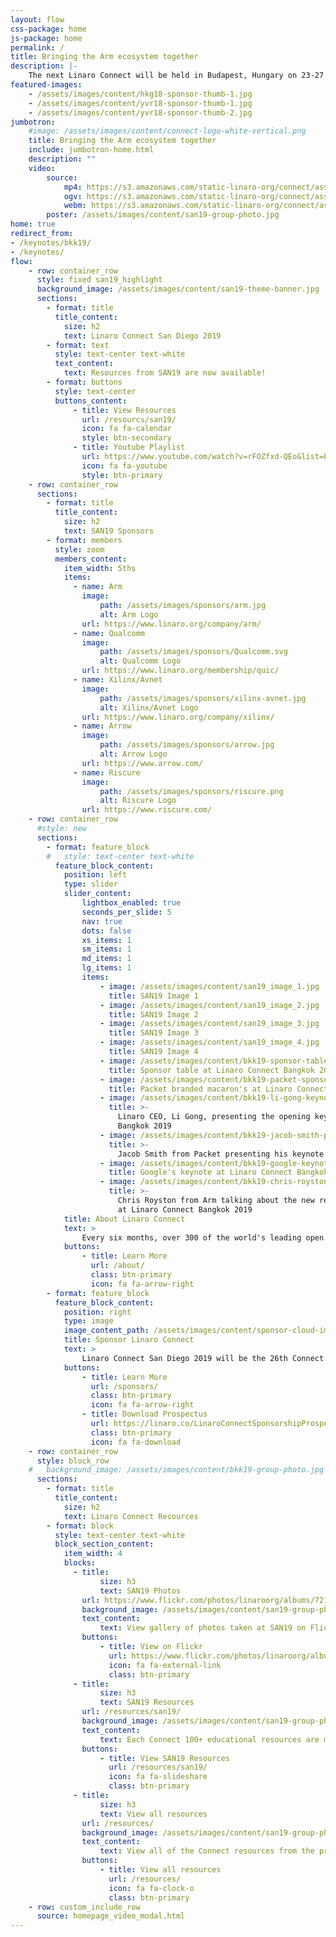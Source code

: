 ```yaml
---
layout: flow
css-package: home
js-package: home
permalink: /
title: Bringing the Arm ecosystem together
description: |-
    The next Linaro Connect will be held in Budapest, Hungary on 23-27 March, 2020.
featured-images:
    - /assets/images/content/hkg18-sponsor-thumb-1.jpg
    - /assets/images/content/yvr18-sponsor-thumb-1.jpg
    - /assets/images/content/yvr18-sponsor-thumb-2.jpg
jumbotron:
    #image: /assets/images/content/connect-logo-white-vertical.png
    title: Bringing the Arm ecosystem together
    include: jumbotron-home.html
    description: ""
    video:
        source:
            mp4: https://s3.amazonaws.com/static-linaro-org/connect/assets/videos/LinaroConnectPromo.mp4
            ogv: https://s3.amazonaws.com/static-linaro-org/connect/assets/videos/LinaroConnectPromo.ogv
            webm: https://s3.amazonaws.com/static-linaro-org/connect/assets/videos/LinaroConnectPromo.webm
        poster: /assets/images/content/san19-group-photo.jpg
home: true
redirect_from:
- /keynotes/bkk19/
- /keynotes/
flow:
    - row: container_row
      style: fixed san19_highlight
      background_image: /assets/images/content/san19-theme-banner.jpg
      sections:
        - format: title
          title_content:
            size: h2
            text: Linaro Connect San Diego 2019
        - format: text
          style: text-center text-white
          text_content:
            text: Resources from SAN19 are now available!
        - format: buttons
          style: text-center
          buttons_content:
              - title: View Resources
                url: /resourcs/san19/
                icon: fa fa-calendar
                style: btn-secondary
              - title: Youtube Playlist
                url: https://www.youtube.com/watch?v=rFOZfxd-QEo&list=PLKZSArYQptsOzc0kBoWyVSC3f0sHbJdBK
                icon: fa fa-youtube
                style: btn-primary
    - row: container_row
      sections:
        - format: title
          title_content:
            size: h2
            text: SAN19 Sponsors
        - format: members
          style: zoom
          members_content:
            item_width: 5ths
            items:
              - name: Arm
                image:
                    path: /assets/images/sponsors/arm.jpg
                    alt: Arm Logo
                url: https://www.linaro.org/company/arm/
              - name: Qualcomm
                image:
                    path: /assets/images/sponsors/Qualcomm.svg
                    alt: Qualcomm Logo
                url: https://www.linaro.org/membership/quic/
              - name: Xilinx/Avnet
                image:
                    path: /assets/images/sponsors/xilinx-avnet.jpg
                    alt: Xilinx/Avnet Logo
                url: https://www.linaro.org/company/xilinx/
              - name: Arrow
                image:
                    path: /assets/images/sponsors/arrow.jpg
                    alt: Arrow Logo
                url: https://www.arrow.com/
              - name: Riscure
                image:
                    path: /assets/images/sponsors/riscure.png
                    alt: Riscure Logo
                url: https://www.riscure.com/
    - row: container_row
      #style: new
      sections:
        - format: feature_block
        #   style: text-center text-white
          feature_block_content:
            position: left
            type: slider
            slider_content:
                lightbox_enabled: true
                seconds_per_slide: 5
                nav: true
                dots: false
                xs_items: 1
                sm_items: 1
                md_items: 1
                lg_items: 1
                items:
                    - image: /assets/images/content/san19_image_1.jpg
                      title: SAN19 Image 1
                    - image: /assets/images/content/san19_image_2.jpg
                      title: SAN19 Image 2
                    - image: /assets/images/content/san19_image_3.jpg
                      title: SAN19 Image 3
                    - image: /assets/images/content/san19_image_4.jpg
                      title: SAN19 Image 4
                    - image: /assets/images/content/bkk19-sponsor-table.jpg
                      title: Sponsor table at Linaro Connect Bangkok 2019
                    - image: /assets/images/content/bkk19-packet-sponsored-food.jpg
                      title: Packet branded macaron's at Linaro Connect Bangkok 2019
                    - image: /assets/images/content/bkk19-li-gong-keynote.jpg
                      title: >-
                        Linaro CEO, Li Gong, presenting the opening keynote at Linaro Connect
                        Bangkok 2019
                    - image: /assets/images/content/bkk19-jacob-smith-packet-keynote.jpg
                      title: >-
                        Jacob Smith from Packet presenting his keynote at Linaro Connect Bangkok 2019
                    - image: /assets/images/content/bkk19-google-keynote.jpg
                      title: Google's keynote at Linaro Connect Bangkok 2019
                    - image: /assets/images/content/bkk19-chris-royston-arm-developer-talk.jpg
                      title: >-
                        Chris Royston from Arm talking about the new revision of developer.arm.com
                        at Linaro Connect Bangkok 2019
            title: About Linaro Connect
            text: >
                Every six months, over 300 of the world's leading open source engineers working on Arm get together for a full week of engineering sessions and hacking at Linaro Connect. The next Connect will be held in San Diego California September 23-27, 2019. Registration is now open!
            buttons:
                - title: Learn More
                  url: /about/
                  class: btn-primary
                  icon: fa fa-arrow-right
        - format: feature_block
          feature_block_content:
            position: right
            type: image
            image_content_path: /assets/images/content/sponsor-cloud-image.png
            title: Sponsor Linaro Connect
            text: >
                Linaro Connect San Diego 2019 will be the 26th Connect since Linaro started in June 2010. Hundreds of the world’s best Linux on Arm developers come to Linaro Connect each time because they know it is the leading place to meet with the global community and to learn about what is going on in the industry. Sponsorship of the event puts your brand in front of all the event attendees – both the 400+ on-site and all those who participate remotely, as well as the thousands who view the website and social media before, during and after the event.
            buttons:
                - title: Learn More
                  url: /sponsors/
                  class: btn-primary
                  icon: fa fa-arrow-right
                - title: Download Prospectus
                  url: https://linaro.co/LinaroConnectSponsorshipProspectus
                  class: btn-primary
                  icon: fa fa-download
    - row: container_row
      style: block_row
    #   background_image: /assets/images/content/bkk19-group-photo.jpg
      sections:
        - format: title
          title_content:
            size: h2
            text: Linaro Connect Resources
        - format: block
          style: text-center text-white
          block_section_content:
            item_width: 4
            blocks:
              - title:
                    size: h3
                    text: SAN19 Photos
                url: https://www.flickr.com/photos/linaroorg/albums/72157710107995052
                background_image: /assets/images/content/san19-group-photo.jpg
                text_content:
                    text: View gallery of photos taken at SAN19 on Flickr.
                buttons:
                    - title: View on Flickr
                      url: https://www.flickr.com/photos/linaroorg/albums/72157710107995052
                      icon: fa fa-external-link
                      class: btn-primary
              - title:
                    size: h3
                    text: SAN19 Resources
                url: /resources/san19/
                background_image: /assets/images/content/san19-group-photo.jpg
                text_content:
                    text: Each Connect 100+ educational resources are made available to the public. See the resources from BKK19.
                buttons:
                    - title: View SAN19 Resources
                      url: /resources/san19/
                      icon: fa fa-slideshare
                      class: btn-primary
              - title:
                    size: h3
                    text: View all resources
                url: /resources/
                background_image: /assets/images/content/san19-group-photo.jpg
                text_content:
                    text: View all of the Connect resources from the previous Linaro Connect events.
                buttons:
                    - title: View all resources
                      url: /resources/
                      icon: fa fa-clock-o
                      class: btn-primary
    - row: custom_include_row
      source: homepage_video_modal.html
---
```

